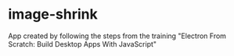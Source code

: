 # image-shrink
App created by following the steps from the training "Electron From Scratch: Build Desktop Apps With JavaScript"

